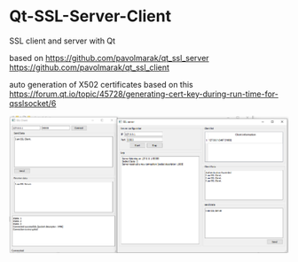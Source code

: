 # Qt-SSL-Server-Client
SSL client and server with Qt

based on 
https://github.com/pavolmarak/qt_ssl_server
https://github.com/pavolmarak/qt_ssl_client

auto generation of X502 certificates based on this
https://forum.qt.io/topic/45728/generating-cert-key-during-run-time-for-qsslsocket/6

![ssl server client ](screenshot.png)
